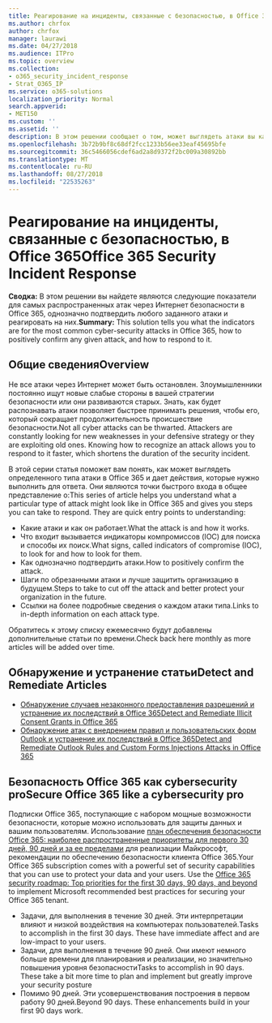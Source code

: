 ```yaml
---
title: Реагирование на инциденты, связанные с безопасностью, в Office 365
ms.author: chrfox
author: chrfox
manager: laurawi
ms.date: 04/27/2018
ms.audience: ITPro
ms.topic: overview
ms.collection:
- o365_security_incident_response
- Strat_O365_IP
ms.service: o365-solutions
localization_priority: Normal
search.appverid:
- MET150
ms.custom: ''
ms.assetid: ''
description: В этом решении сообщает о том, может выглядеть атаки вы какие наиболее распространенные через Интернет безопасности в Office 365 и реагировать на них
ms.openlocfilehash: 3b72b9bf8c68df2fcc1233b56ee33eaf45695bfe
ms.sourcegitcommit: 36c5466056cdef6ad2a8d9372f2bc009a30892bb
ms.translationtype: MT
ms.contentlocale: ru-RU
ms.lasthandoff: 08/27/2018
ms.locfileid: "22535263"
---
```

# <a name="office-365-security-incident-response"></a><span data-ttu-id="97011-103">Реагирование на инциденты, связанные с безопасностью, в Office 365</span><span class="sxs-lookup"><span data-stu-id="97011-103">Office 365 Security Incident Response</span></span>

 <span data-ttu-id="97011-104">**Сводка:** В этом решении вы найдете являются следующие показатели для самых распространенных атак через Интернет безопасности в Office 365, однозначно подтвердить любого заданного атаки и реагировать на них.</span><span class="sxs-lookup"><span data-stu-id="97011-104">**Summary:** This solution tells you what the indicators are for the most common cyber-security attacks in Office 365, how to positively confirm any given attack, and how to respond to it.</span></span>
  
## <a name="overview"></a><span data-ttu-id="97011-105">Общие сведения</span><span class="sxs-lookup"><span data-stu-id="97011-105">Overview</span></span>
<span data-ttu-id="97011-p101">Не все атаки через Интернет может быть остановлен. Злоумышленники постоянно ищут новые слабые стороны в вашей стратегии безопасности или они развиваются старых. Знать, как будет распознавать атаки позволяет быстрее принимать решения, чтобы его, который сокращает продолжительность происшествие безопасности.</span><span class="sxs-lookup"><span data-stu-id="97011-p101">Not all cyber attacks can be thwarted. Attackers are constantly looking for new weaknesses in your defensive strategy or they are exploiting old ones. Knowing how to recognize an attack allows you to respond to it faster, which shortens the duration of the security incident.</span></span>

<span data-ttu-id="97011-p102">В этой серии статья поможет вам понять, как может выглядеть определенного типа атаки в Office 365 и дает действия, которые нужно выполнить для ответа. Они являются точки быстрого входа в общее представление о:</span><span class="sxs-lookup"><span data-stu-id="97011-p102">This series of article helps you understand what a particular type of attack might look like in Office 365 and gives you steps you can take to respond. They are quick entry points to understanding:</span></span>
 
- <span data-ttu-id="97011-111">Какие атаки и как он работает.</span><span class="sxs-lookup"><span data-stu-id="97011-111">What the attack is and how it works.</span></span>
- <span data-ttu-id="97011-112">Что входит вызывается индикаторы компромиссов (IOC) для поиска и способы их поиск.</span><span class="sxs-lookup"><span data-stu-id="97011-112">What signs, called indicators of compromise (IOC), to look for and how to look for them.</span></span>
- <span data-ttu-id="97011-113">Как однозначно подтвердить атаки.</span><span class="sxs-lookup"><span data-stu-id="97011-113">How to positively confirm the attack.</span></span>
- <span data-ttu-id="97011-114">Шаги по обрезанными атаки и лучше защитить организацию в будущем.</span><span class="sxs-lookup"><span data-stu-id="97011-114">Steps to take to cut off the attack and better protect your organization in the future.</span></span>
- <span data-ttu-id="97011-115">Ссылки на более подробные сведения о каждом атаки типа.</span><span class="sxs-lookup"><span data-stu-id="97011-115">Links to in-depth information on each attack type.</span></span>

<span data-ttu-id="97011-116">Обратитесь к этому списку ежемесячно будут добавлены дополнительные статьи по времени.</span><span class="sxs-lookup"><span data-stu-id="97011-116">Check back here monthly as more articles will be added over time.</span></span>

## <a name="detect-and-remediate-articles"></a><span data-ttu-id="97011-117">Обнаружение и устранение статьи</span><span class="sxs-lookup"><span data-stu-id="97011-117">Detect and Remediate Articles</span></span>
- [<span data-ttu-id="97011-118">Обнаружение случаев незаконного предоставления разрешений и устранение их последствий в Office 365</span><span class="sxs-lookup"><span data-stu-id="97011-118">Detect and Remediate Illicit Consent Grants in Office 365</span></span>](detect-and-remediate-illicit-consent-grants.md)
- [<span data-ttu-id="97011-119">Обнаружение атак с внедрением правил и пользовательских форм Outlook и устранение их последствий в Office 365</span><span class="sxs-lookup"><span data-stu-id="97011-119">Detect and Remediate Outlook Rules and Custom Forms Injections Attacks in Office 365</span></span>](detect-and-remediate-outlook-rules-forms-attack.md)
 
## <a name="secure-office-365-like-a-cybersecurity-pro"></a><span data-ttu-id="97011-120">Безопасность Office 365 как cybersecurity pro</span><span class="sxs-lookup"><span data-stu-id="97011-120">Secure Office 365 like a cybersecurity pro</span></span>
<span data-ttu-id="97011-p103">Подписки Office 365, поступающие с набором мощные возможности безопасности, которые можно использовать для защиты данных и вашим пользователям.  Использование [план обеспечения безопасности Office 365: наиболее распространенные приоритеты для первого 30 дней, 90 дней и за ее пределами](https://support.office.com/article/Office-365-security-roadmap-Top-priorities-for-the-first-30-days-90-days-and-beyond-28c86a1c-e4dd-4aad-a2a6-c768a21cb352) для реализации Майкрософт, рекомендации по обеспечению безопасности клиента Office 365.</span><span class="sxs-lookup"><span data-stu-id="97011-p103">Your Office 365 subscription comes with a powerful set of security capabilities that you can use to protect your data and your users.  Use the [Office 365 security roadmap: Top priorities for the first 30 days, 90 days, and beyond](https://support.office.com/article/Office-365-security-roadmap-Top-priorities-for-the-first-30-days-90-days-and-beyond-28c86a1c-e4dd-4aad-a2a6-c768a21cb352) to implement Microsoft recommended best practices for securing your Office 365 tenant.</span></span>
- <span data-ttu-id="97011-p104">Задачи, для выполнения в течение 30 дней.  Эти интерпретации влияют и низкой воздействия на компьютерах пользователей.</span><span class="sxs-lookup"><span data-stu-id="97011-p104">Tasks to accomplish in the first 30 days.  These have immediate affect and are low-impact to your users.</span></span>
- <span data-ttu-id="97011-p105">Задачи, для выполнения в течение 90 дней. Они имеют немного больше времени для планирования и реализации, но значительно повышения уровня безопасности</span><span class="sxs-lookup"><span data-stu-id="97011-p105">Tasks to accomplish in 90 days. These take a bit more time to plan and implement but greatly improve your security posture</span></span>
- <span data-ttu-id="97011-p106">Помимо 90 дней. Эти усовершенствования построения в первом работу 90 дней.</span><span class="sxs-lookup"><span data-stu-id="97011-p106">Beyond 90 days. These enhancements build in your first 90 days work.</span></span>






